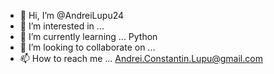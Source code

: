 - 👋 Hi, I’m @AndreiLupu24
- 👀 I’m interested in ...
- 🌱 I’m currently learning ... Python
- 💞️ I’m looking to collaborate on ...
- 📫 How to reach me ...  Andrei.Constantin.Lupu@gmail.com

<!---
AndreiLupu24/AndreiLupu24 is a ✨ special ✨ repository because its `README.md` (this file) appears on your GitHub profile.
You can click the Preview link to take a look at your changes.
--->
